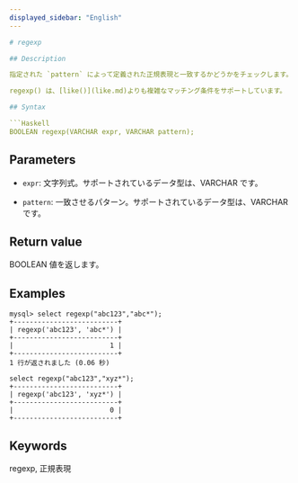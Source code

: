 ```yaml
---
displayed_sidebar: "English"
---

# regexp

## Description

指定された `pattern` によって定義された正規表現と一致するかどうかをチェックします。一致する場合は、1 が返されます。それ以外の場合は、0 が返されます。入力パラメータのいずれかがNULLの場合は、NULLが返されます。

regexp() は、[like()](like.md)よりも複雑なマッチング条件をサポートしています。

## Syntax

```Haskell
BOOLEAN regexp(VARCHAR expr, VARCHAR pattern);
```

## Parameters

- `expr`: 文字列式。サポートされているデータ型は、VARCHAR です。

- `pattern`: 一致させるパターン。サポートされているデータ型は、VARCHAR です。

## Return value

BOOLEAN 値を返します。

## Examples

```Plain Text
mysql> select regexp("abc123","abc*");
+--------------------------+
| regexp('abc123', 'abc*') |
+--------------------------+
|                        1 |
+--------------------------+
1 行が返されました (0.06 秒)

select regexp("abc123","xyz*");
+--------------------------+
| regexp('abc123', 'xyz*') |
+--------------------------+
|                        0 |
+--------------------------+
```

## Keywords

regexp, 正規表現